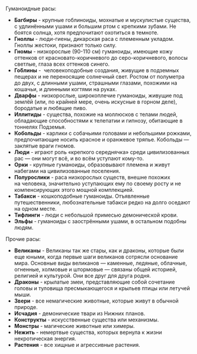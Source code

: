 Гуманоидные расы:
- **Багбиры** - крупные гоблиноиды, мохнатые и мускулистые существа, с удлинёнными ушами и большим ртом с крепкими зубами. Не боятся солнца, хотя предпочитают охотиться в темноте. 
- **Гноллы** - люди-гиены, дикарская раса с племенным укладом. Гноллы жестоки, признают только силу.
- **Гномы** - низкорослые (90-110 см) гуманоиды, имеющие кожу оттенков от красновато-коричневого до серо-коричневого, волосы светлые, глаза всех оттенков синего.
- **Го́блины** -  человекоподобные создания, живущие в подземных пещерах и не переносящие солнечный свет. Ростом от полуметра до двух, с длинными ушами, страшными глазами, похожими на кошачьи, и длинными когтями на руках.
- **Дварфы** - низкорослые, широкоплечие гуманоиды, живущие под землёй (или, по крайней мере, очень искусные в горном деле), бородатые и любящие пиво.
- **Иллитиды** - существа, похожие на моллюсков с телами людей, обладающие способностями к телепатии и гипнозу, обитающие в тоннелях Подземья.
- **Кобольды** - карлики с собачьими головами и небольшими рожками, предпочитающие носить красное и оранжевое тряпье. Кобольды — заклятые враги гномов.
- **Люди** - играют роль «крепкого середнячка» среди цивилизованных рас — они могут всё, и во всём уступают кому-то.
- **Орки** - крупные гуманоиды, образовывают племена и живут набегами на цивилизованные поселения.
- **Полурослики** - раса низкорослых существ, внешне похожих на человека, значительно уступающих ему по своему росту и не компенсирующих этого мощной комплекцией.
- **Табакси** - кошкоподобные гуманоиды. Отъявленные путешественники, любознательные табакси редко на долго оседают на одном месте.
- **Тифлинги** - люди с небольшой примесью демонической крови.
- **Эльфы** - гуманоиды с заострёнными ушами, в остальном подобны людям.

Прочие расы:
- **Великаны** - Великаны так же стары, как и драконы, которые были еще юными, когда первые шаги великанов сотрясли основание мира. Основные виды великанов — каменные, ледяные, облачные, огненные, холмовые и штормовые — связаны общей историей, религией и культурой. Они все друг для друга родня.
- **Драконы** - крылатые змеи, представляющие собой сочетание головы и туловища пресмыкающегося и крыльев птицы или летучей мыши.
- **Звери** - все немагические животные, которые живут в обычной природе.
- **Исчадия** - демонические твари из Нижних планов.
- **Конструкты** - искусственные существа или механизмы.
- **Монстры** - магические животные или химеры.
- **Нежить** - немертвые существа, которых вернула к жизни некротическая энергия.
- **Растения** - все хищные и агрессивные растения.